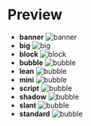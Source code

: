 # Preview

- **banner**
	![banner](https://github.com/devtofu/XcodeCommentDesign/blob/master/Preview/banner.png?raw=true)
- **big**
	![big](https://github.com/devtofu/XcodeCommentDesign/blob/master/Preview/big.png?raw=true)
- **block**
	![block](https://github.com/devtofu/XcodeCommentDesign/blob/master/Preview/block.png?raw=true)
- **bubble**
	![bubble](https://github.com/devtofu/XcodeCommentDesign/blob/master/Preview/bubble.png?raw=true)
- **lean**
	![bubble](https://github.com/devtofu/XcodeCommentDesign/blob/master/Preview/lean.png?raw=true)
- **mini**
	![bubble](https://github.com/devtofu/XcodeCommentDesign/blob/master/Preview/mini.png?raw=true)
- **script**
	![bubble](https://github.com/devtofu/XcodeCommentDesign/blob/master/Preview/script.png?raw=true)
- **shadow**
	![bubble](https://github.com/devtofu/XcodeCommentDesign/blob/master/Preview/shadow.png?raw=true)
- **slant**
	![bubble](https://github.com/devtofu/XcodeCommentDesign/blob/master/Preview/slant.png?raw=true)
- **standard**
	![bubble](https://github.com/devtofu/XcodeCommentDesign/blob/master/Preview/standard.png?raw=true)